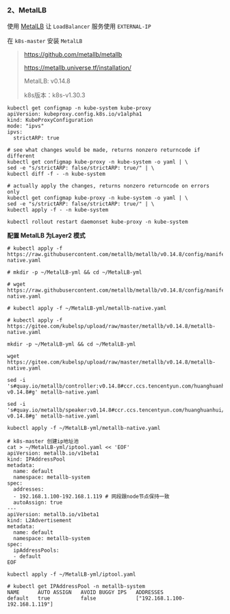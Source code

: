 ### 2、MetalLB

使用 [MetalLB](https://metallb.universe.tf/installation/) 让 `LoadBalancer` 服务使用 `EXTERNAL-IP`

在 `k8s-master` 安装 `MetalLB`

> https://github.com/metallb/metallb
>
> https://metallb.universe.tf/installation/
>
>MetalLB: v0.14.8
>
>k8s版本：k8s-v1.30.3

```shell
kubectl get configmap -n kube-system kube-proxy
apiVersion: kubeproxy.config.k8s.io/v1alpha1
kind: KubeProxyConfiguration
mode: "ipvs"
ipvs:
  strictARP: true
```

```shell
# see what changes would be made, returns nonzero returncode if different
kubectl get configmap kube-proxy -n kube-system -o yaml | \
sed -e "s/strictARP: false/strictARP: true/" | \
kubectl diff -f - -n kube-system

# actually apply the changes, returns nonzero returncode on errors only
kubectl get configmap kube-proxy -n kube-system -o yaml | \
sed -e "s/strictARP: false/strictARP: true/" | \
kubectl apply -f - -n kube-system
```

```shell
kubectl rollout restart daemonset kube-proxy -n kube-system
```

**配置 MetalLB 为Layer2 模式**

```shell
# kubectl apply -f https://raw.githubusercontent.com/metallb/metallb/v0.14.8/config/manifests/metallb-native.yaml

# mkdir -p ~/MetalLB-yml && cd ~/MetalLB-yml

# wget https://raw.githubusercontent.com/metallb/metallb/v0.14.8/config/manifests/metallb-native.yaml

# kubectl apply -f ~/MetalLB-yml/metallb-native.yaml
```

```shell
# kubectl apply -f https://gitee.com/kubelsp/upload/raw/master/metallb/v0.14.8/metallb-native.yaml

mkdir -p ~/MetalLB-yml && cd ~/MetalLB-yml

wget https://gitee.com/kubelsp/upload/raw/master/metallb/v0.14.8/metallb-native.yaml

sed -i 's#quay.io/metallb/controller:v0.14.8#ccr.ccs.tencentyun.com/huanghuanhui/metallb:controller-v0.14.8#g' metallb-native.yaml

sed -i 's#quay.io/metallb/speaker:v0.14.8#ccr.ccs.tencentyun.com/huanghuanhui/metallb:speaker-v0.14.8#g' metallb-native.yaml

kubectl apply -f ~/MetalLB-yml/metallb-native.yaml
```

```shell
# k8s-master 创建ip地址池
cat > ~/MetalLB-yml/iptool.yaml << 'EOF'
apiVersion: metallb.io/v1beta1
kind: IPAddressPool
metadata:
  name: default
  namespace: metallb-system
spec:
  addresses:
  - 192.168.1.100-192.168.1.119 # 网段跟node节点保持一致
  autoAssign: true
---
apiVersion: metallb.io/v1beta1
kind: L2Advertisement
metadata:
  name: default
  namespace: metallb-system
spec:
  ipAddressPools:
  - default
EOF

kubectl apply -f ~/MetalLB-yml/iptool.yaml
```

```shell
# kubectl get IPAddressPool -n metallb-system
NAME      AUTO ASSIGN   AVOID BUGGY IPS   ADDRESSES
default   true          false             ["192.168.1.100-192.168.1.119"]
```

